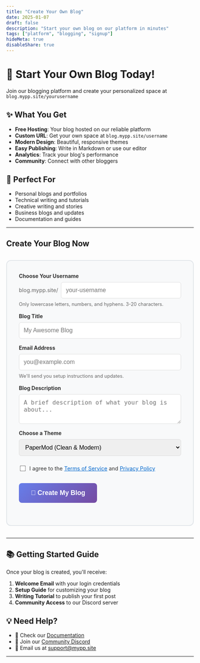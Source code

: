 ```yaml
---
title: "Create Your Own Blog"
date: 2025-01-07
draft: false
description: "Start your own blog on our platform in minutes"
tags: ["platform", "blogging", "signup"]
hideMeta: true
disableShare: true
---
```


# 🚀 Start Your Own Blog Today!

Join our blogging platform and create your personalized space at `blog.mypp.site/yourusername`

## ✨ What You Get

- **Free Hosting**: Your blog hosted on our reliable platform
- **Custom URL**: Get your own space at `blog.mypp.site/username`
- **Modern Design**: Beautiful, responsive themes
- **Easy Publishing**: Write in Markdown or use our editor
- **Analytics**: Track your blog's performance
- **Community**: Connect with other bloggers

## 🎯 Perfect For

- Personal blogs and portfolios
- Technical writing and tutorials
- Creative writing and stories
- Business blogs and updates
- Documentation and guides

---

## Create Your Blog Now

<div id="blog-creator" style="max-width: 600px; margin: 2rem auto; padding: 2rem; border: 2px solid #e1e5e9; border-radius: 12px; background: #f8f9fa;">

<form id="createBlogForm" style="display: flex; flex-direction: column; gap: 1rem;">

<div style="display: flex; flex-direction: column; gap: 0.5rem;">
<label for="username" style="font-weight: bold; color: #333;">Choose Your Username</label>
<div style="display: flex; align-items: center; gap: 0.5rem;">
<span style="color: #666; font-size: 0.9rem;">blog.mypp.site/</span>
<input type="text" id="username" name="username" placeholder="your-username" 
       style="flex: 1; padding: 0.75rem; border: 1px solid #ddd; border-radius: 6px; font-size: 1rem;"
       pattern="[a-z0-9-]+" title="Only lowercase letters, numbers, and hyphens allowed">
</div>
<small style="color: #666; font-size: 0.8rem;">Only lowercase letters, numbers, and hyphens. 3-20 characters.</small>
</div>

<div style="display: flex; flex-direction: column; gap: 0.5rem;">
<label for="blogTitle" style="font-weight: bold; color: #333;">Blog Title</label>
<input type="text" id="blogTitle" name="blogTitle" placeholder="My Awesome Blog" 
       style="padding: 0.75rem; border: 1px solid #ddd; border-radius: 6px; font-size: 1rem;" required>
</div>

<div style="display: flex; flex-direction: column; gap: 0.5rem;">
<label for="email" style="font-weight: bold; color: #333;">Email Address</label>
<input type="email" id="email" name="email" placeholder="you@example.com" 
       style="padding: 0.75rem; border: 1px solid #ddd; border-radius: 6px; font-size: 1rem;" required>
<small style="color: #666; font-size: 0.8rem;">We'll send you setup instructions and updates.</small>
</div>

<div style="display: flex; flex-direction: column; gap: 0.5rem;">
<label for="description" style="font-weight: bold; color: #333;">Blog Description</label>
<textarea id="description" name="description" placeholder="A brief description of what your blog is about..." 
          style="padding: 0.75rem; border: 1px solid #ddd; border-radius: 6px; font-size: 1rem; min-height: 80px; resize: vertical;"></textarea>
</div>

<div style="display: flex; flex-direction: column; gap: 0.5rem;">
<label for="theme" style="font-weight: bold; color: #333;">Choose a Theme</label>
<select id="theme" name="theme" 
        style="padding: 0.75rem; border: 1px solid #ddd; border-radius: 6px; font-size: 1rem;">
<option value="papermod">PaperMod (Clean & Modern)</option>
<option value="terminal">Terminal (Developer Style)</option>
<option value="anatole">Anatole (Photography)</option>
<option value="hello-friend">Hello Friend (Minimalist)</option>
</select>
</div>

<div style="display: flex; align-items: center; gap: 0.5rem; margin-top: 0.5rem;">
<input type="checkbox" id="terms" name="terms" required 
       style="transform: scale(1.2);">
<label for="terms" style="font-size: 0.9rem; color: #333;">
I agree to the <a href="/terms" style="color: #0066cc;">Terms of Service</a> and <a href="/privacy" style="color: #0066cc;">Privacy Policy</a>
</label>
</div>

<button type="submit" id="submitBtn"
        style="padding: 1rem 2rem; background: linear-gradient(135deg, #667eea 0%, #764ba2 100%); 
               color: white; border: none; border-radius: 8px; font-size: 1.1rem; font-weight: bold; 
               cursor: pointer; transition: transform 0.2s ease, box-shadow 0.2s ease;"
        onmouseover="this.style.transform='translateY(-2px)'; this.style.boxShadow='0 4px 12px rgba(0,0,0,0.2)'"
        onmouseout="this.style.transform='translateY(0)'; this.style.boxShadow='none'">
🚀 Create My Blog
</button>

</form>

<div id="successMessage" style="display: none; text-align: center; padding: 2rem;">
<div style="font-size: 3rem; margin-bottom: 1rem;">🎉</div>
<h3 style="color: #28a745; margin-bottom: 1rem;">Blog Created Successfully!</h3>
<p style="margin-bottom: 1rem;">Check your email for setup instructions.</p>
<p>Your blog will be available at: <strong id="blogUrl"></strong></p>
</div>

</div>

---

## 📚 Getting Started Guide

Once your blog is created, you'll receive:

1. **Welcome Email** with your login credentials
2. **Setup Guide** for customizing your blog
3. **Writing Tutorial** to publish your first post
4. **Community Access** to our Discord server

## 💡 Need Help?

- 📖 Check our [Documentation](/docs)
- 💬 Join our [Community Discord](https://discord.gg/blogplatform)
- 📧 Email us at [support@mypp.site](mailto:support@mypp.site)

---

<script>
document.getElementById('createBlogForm').addEventListener('submit', async function(e) {
    e.preventDefault();
    
    const formData = new FormData(e.target);
    const data = Object.fromEntries(formData.entries());
    
    // Validate username
    const username = data.username;
    if (!/^[a-z0-9-]{3,20}$/.test(username)) {
        alert('Username must be 3-20 characters, lowercase letters, numbers, and hyphens only.');
        return;
    }
    
    // Show loading state
    const submitBtn = document.getElementById('submitBtn');
    const originalText = submitBtn.innerHTML;
    submitBtn.innerHTML = '⏳ Creating Blog...';
    submitBtn.disabled = true;
    
    try {
        // In a real implementation, this would call your backend API
        const response = await fetch('/api/create-blog', {
            method: 'POST',
            headers: {
                'Content-Type': 'application/json',
            },
            body: JSON.stringify(data)
        });
        
        if (response.ok) {
            // Show success message
            document.getElementById('createBlogForm').style.display = 'none';
            document.getElementById('successMessage').style.display = 'block';
            document.getElementById('blogUrl').textContent = `blog.mypp.site/${username}`;
        } else {
            const error = await response.json();
            alert(`Error: ${error.message || 'Failed to create blog'}`);
        }
    } catch (error) {
        // For demo purposes, show success after 2 seconds
        setTimeout(() => {
            document.getElementById('createBlogForm').style.display = 'none';
            document.getElementById('successMessage').style.display = 'block';
            document.getElementById('blogUrl').textContent = `blog.mypp.site/${username}`;
        }, 2000);
    }
    
    // Reset button
    submitBtn.innerHTML = originalText;
    submitBtn.disabled = false;
});

// Real-time username validation
document.getElementById('username').addEventListener('input', function(e) {
    const username = e.target.value.toLowerCase().replace(/[^a-z0-9-]/g, '');
    e.target.value = username;
    
    // Check availability (mock)
    if (username.length >= 3) {
        // In real implementation, debounce and check availability
        console.log('Checking availability for:', username);
    }
});
</script>

<style>
.blog-creator input:focus,
.blog-creator textarea:focus,
.blog-creator select:focus {
    outline: none;
    border-color: #667eea;
    box-shadow: 0 0 0 3px rgba(102, 126, 234, 0.1);
}

@media (max-width: 768px) {
    #blog-creator {
        margin: 1rem;
        padding: 1rem;
    }
}
</style>
